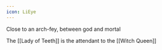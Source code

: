 ```yaml
---
icon: LiEye
---
```

Close to an arch-fey, between god and mortal

The [[Lady of Teeth]] is the attendant to the [[Witch Queen]]